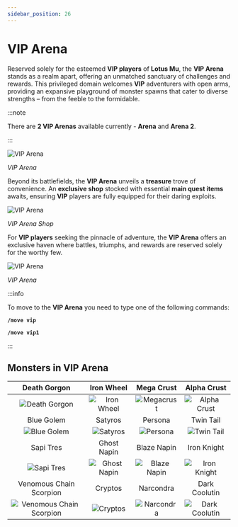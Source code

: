 ```yaml
---
sidebar_position: 26
---
```


# VIP Arena

Reserved solely for the esteemed **VIP players** of **Lotus Mu**, the **VIP Arena** stands as a realm apart, offering an unmatched sanctuary of challenges and rewards. This privileged domain welcomes **VIP** adventurers with open arms, providing an expansive playground of monster spawns that cater to diverse strengths – from the feeble to the formidable.

:::note

There are **2 VIP Arenas** available currently - **Arena** and **Arena 2**.

:::

![VIP Arena](/img/maps/arena-1.jpg)

_VIP Arena_

Beyond its battlefields, the **VIP Arena** unveils a **treasure** trove of convenience. An **exclusive shop** stocked with essential **main quest items** awaits, ensuring **VIP** players are fully equipped for their daring exploits.

![VIP Arena](/img/maps/arena-shop.jpg)

_VIP Arena Shop_

For **VIP players** seeking the pinnacle of adventure, the **VIP Arena** offers an exclusive haven where battles, triumphs, and rewards are reserved solely for the worthy few.

![VIP Arena](/img/maps/arena-2.jpg)

_VIP Arena_

:::info

To move to the **VIP Arena** you need to type one of the following commands:

**`/move vip`**

**`/move vip1`**

:::

## Monsters in VIP Arena

|                                 Death Gorgon                                  |                          Iron Wheel                          |                          Mega Crust                          |                        Alpha Crust                         |
| :---------------------------------------------------------------------------: | :----------------------------------------------------------: | :----------------------------------------------------------: | :--------------------------------------------------------: |
|           ![Death Gorgon](/img/monsters/losttower/death-gorgon.jpg)           |      ![Iron Wheel](/img/monsters/tarkan/iron-wheel.jpg)      |      ![Megacrust](/img/monsters/icarus/mega-crust.jpg)       |    ![Alpha Crust](/img/monsters/icarus/alpha-crust.jpg)    |
|                                  Blue Golem                                   |                           Satyros                            |                           Persona                            |                         Twin Tail                          |
|               ![Blue Golem](/img/monsters/aida/blue-golem.jpg)                |        ![Satyros](/img/monsters/kanturu/satyros.jpg)         |        ![Persona](/img/monsters/kanturu/persona.jpg)         |     ![Twin Tail](/img/monsters/kanturu/twin-tale.jpg)      |
|                                   Sapi Tres                                   |                         Ghost Napin                          |                         Blaze Napin                          |                        Iron Knight                         |
|           ![Sapi Tres](/img/monsters/swamp-of-peace/sapi-tres.jpg)            | ![Ghost Napin](/img/monsters/swamp-of-peace/ghost-napin.jpg) | ![Blaze Napin](/img/monsters/swamp-of-peace/blaze-napin.jpg) |   ![Iron Knight](/img/monsters/la-cleon/iron-knight.jpg)   |
|                            Venomous Chain Scorpion                            |                           Cryptos                            |                          Narcondra                           |                       Dark Coolutin                        |
| ![Venomous Chain Scorpion](/img/monsters/karutan/venomous-chain-scorpion.jpg) |         ![Cryptos](/img/monsters/karutan/crypos.jpg)         |      ![Narcondra](/img/monsters/karutan/narcondra.jpg)       | ![Dark Coolutin](/img/monsters/la-cleon/dark-coolutin.jpg) |
